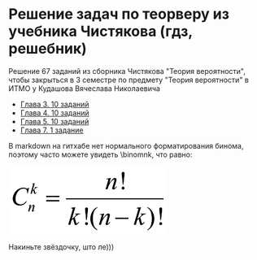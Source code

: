 # Решение задач по теорверу из учебника Чистякова (гдз, решебник)

Решение 67 заданий из сборника Чистякова "Теория вероятности", чтобы закрыться в 3 семестре по предмету "Теория вероятности" в ИТМО у Кудашова Вячеслава Николаевича

- [Глава 3. 10 заданий](./chapter3.md)
- [Глава 4. 10 заданий](./chapter4.md)
- [Глава 5. 10 заданий](./chapter5.md)
- [Глава 7. 1 задание](./chapter7.md)

В markdown на гитхабе нет нормального форматирования бинома, поэтому часто можете увидеть \binomnk, что равно:

![](src/binom.png)

Накиньте звёздочку, што ле)))

